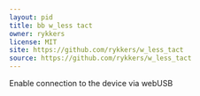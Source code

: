 ```yaml
---
layout: pid
title: bb w_less tact
owner: rykkers
license: MIT
site: https://github.com/rykkers/w_less_tact
source: https://github.com/rykkers/w_less_tact
---
```


Enable connection to the device via webUSB
